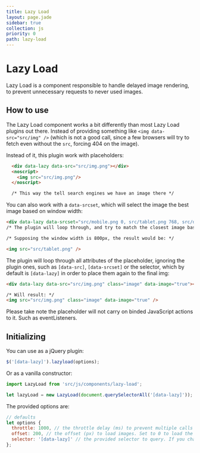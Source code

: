 ```yaml
---
title: Lazy Load
layout: page.jade
sidebar: true
collection: js
priority: 0
path: lazy-load
---
```


# Lazy Load
<p class="lead">Lazy Load is a component responsible to handle delayed image rendering, to prevent unnecessary requests to never used images.</p>

## How to use
The Lazy Load component works a bit differently than most Lazy Load plugins out there. Instead of providing something like `<img data-src="src/img" />` (which is not a good call, since a few browsers will try to fetch even without the `src`, forcing 404 on the image).

Instead of it, this plugin work with placeholders:

```html
  <div data-lazy data-src="src/img.png"></div>
  <noscript>
    <img src="src/img.png"/>
  </noscript>

  /* This way the tell search engines we have an image there */
```

You can also work with a `data-srcset`, which will select the image the best image based on window width:

```html
<div data-lazy data-srcset="src/mobile.png 0, src/tablet.png 768, src/desktop.png 1024"></div>
/* The plugin will loop through, and try to match the closest image based on the current window width. */

/* Supposing the window width is 800px, the result would be: */

<img src="src/tablet.png" />
```

The plugin will loop through all attributes of the placeholder, ignoring the plugin ones, such as `[data-src]`, `[data-srcset]` or the selector, which by default is `[data-lazy]` in order to place them again to the final img:

```html
<div data-lazy data-src="src/img.png" class="image" data-image="true"></div>

/* Will result: */
<img src="src/img.png" class="image" data-image="true" />
```

Please take note the placeholder will not carry on binded JavaScript actions to it. Such as eventListeners.

## Initializing

You can use as a jQuery plugin:

```js
$('[data-lazy]').lazyload(options);
```

Or as a vanilla constructor:

```js
import LazyLoad from 'src/js/components/lazy-load';

let lazyLoad = new LazyLoad(document.querySelectorAll('[data-lazy]'));
```

The provided options are:

```js
// defaults
let options {
  throttle: 1000, // the throttle delay (ms) to prevent multiple calls
  offset: 200, // the offset (px) to load images. Set to 0 to load the image only when it is visible.
  selector: '[data-lazy]' // the provided selector to query. If you change the selector to something else, pass it here to avoid passing it to the created image.
};
```
